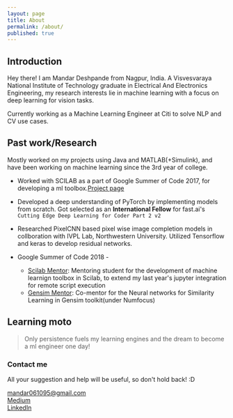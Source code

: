 ```yaml
---
layout: page
title: About
permalink: /about/
published: true
---
```

## Introduction
Hey there! 
I am Mandar Deshpande from Nagpur, India. A Visvesvaraya National Institute of Technology graduate in Electrical And Electronics Engineering, my research interests lie in machine learning with a focus on deep learning for vision tasks. 

Currently working as a Machine Learning Engineer at Citi to solve NLP and CV use cases.

## Past work/Research
Mostly worked on my projects using Java and MATLAB(+Simulink), and have been working on machine learning since the 3rd year of college. 

 - Worked with SCILAB as a part of Google Summer of Code 2017, for developing a ml toolbox.<a href="https://summerofcode.withgoogle.com/projects/#6738686042439680">Project page</a>  

 - Developed a deep understanding of PyTorch by implementing models from scratch. Got selected as an **International Fellow** for fast.ai's ```Cutting Edge Deep Learning for Coder Part 2 v2```

- Researched PixelCNN based pixel wise image completion models in collboration with IVPL Lab, Northwestern University. Utilized Tensorflow and keras to develop residual networks.   
  
- Google Summer of Code 2018 -   
  - [Scilab Mentor](https://summerofcode.withgoogle.com/projects/#4959724454281216): Mentoring student for the development of machine learnign toolbox in Scilab, to extend my last year's jupyter integration for remote script execution
  - [Gensim Mentor](https://summerofcode.withgoogle.com/projects/#4788943535472640): Co-mentor for the Neural networks for Similarity Learning in Gensim toolkit(under Numfocus) 

## Learning moto
>Only persistence fuels my learning engines and the dream to become a ml engineer one day!  
  


### Contact me
All your suggestion and help will be useful, so don't hold back! :D  

[mandar061095@gmail.com](mailto:mandar061095@gmail.com)  
[Medium](https://medium.com/@razzormandar)  
[LinkedIn](https://www.linkedin.com/in/mandardeshpande1995/)
